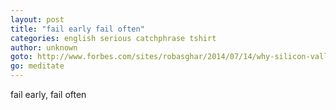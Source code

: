 ```yaml
---
layout: post
title: "fail early fail often"
categories: english serious catchphrase tshirt
author: unknown
goto: http://www.forbes.com/sites/robasghar/2014/07/14/why-silicon-valleys-fail-fast-mantra-is-just-hype/
go: meditate
---
```

fail early, fail often
